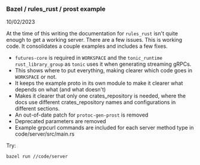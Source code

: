 ### Bazel / rules_rust / prost example

10/02/2023

At the time of this writing the documentation for `rules_rust` isn't quite enough to get a working server. There are a few issues. This is working code. It consolidates a couple examples and includes a few fixes.

 * `futures-core` is required in `WORKSPACE` and the `tonic_runtime` `rust_library_group` as `tonic` uses it when generating streaming gRPCs.
 * This shows where to put everything, making clearer which code goes in `WORKSPACE` or not.
 * It keeps the example proto in its own module to make it clearer what depends on what (and what doesn't)
 * Makes it clearer that only one crates_repository is needed, where the docs use different crates_repository names and configurations in different sections.
 * An out-of-date patch for `protoc-gen-prost` is removed
 * Deprecated parameters are removed
 * Example grpcurl commands are included for each server method type in code/server/src/main.rs


Try:
```
bazel run //code/server
```
